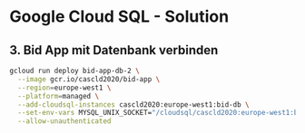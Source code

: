 # Google Cloud SQL - Solution

## 3. Bid App mit Datenbank verbinden

```sh
gcloud run deploy bid-app-db-2 \
  --image gcr.io/cascld2020/bid-app \
  --region=europe-west1 \
  --platform=managed \
  --add-cloudsql-instances cascld2020:europe-west1:bid-db \
  --set-env-vars MYSQL_UNIX_SOCKET="/cloudsql/cascld2020:europe-west1:bid-db",MYSQL_PASSWORD="password123" \
  --allow-unauthenticated
```
